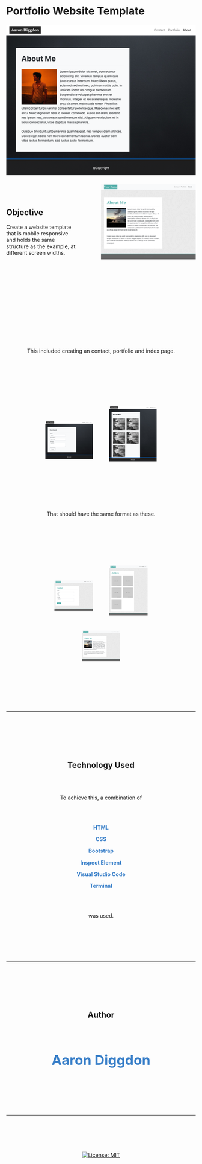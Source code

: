 # Portfolio Website Template
<img src="Assets/992-Index-Final.png"
     alt="IndexPage"
     style="padding-bottom: 20px"/>
<img 
    align="right" 
    src="Assets/992-index.png"
    alt="IndexPage"
    style="width:50%;padding-left: 60px;padding-bottom:5vw;"
    position="inline"/>
<br>
<br>
<br>

## Objective
<p style="padding-bottom: 5vw;">Create a website template that is mobile responsive and holds the same structure as the example, at different screen widths.</p>
<br>
<br>
<br>
<br>
<br>
<br>
<br>
<p style="position:static;text-align:center;padding-top:5vw;padding-bottom:10vw;">This included creating an contact, portfolio and index page.
<p style="text-align:center;padding-top:5vw;padding-bottom:5vw;">
<img 
    align="left" 
    src="Assets/992-contact-final.png"
     alt="IndexPage"
     style="width:25%;display: inline;horizontal-align: left;float: none;padding:20px"/>
<img 
    align="left" 
    src="Assets/992-portfolio-final.png"
     alt="IndexPage"
     style="width:25%;display: inline;horizontal-align: left;float: none;padding:20px;margin-top: -40px;/>

<img 
    align="left" 
    src="Assets/992-Index-Final.png"
     alt="IndexPage"
     style="width:25%;display: inline;horizontal-align: left;float: none;padding:20px"/>


<p style="text-align:center;padding:5vw;padding-bottom:9vw;">That should have the same format as these.

<p style="text-align:center;padding:5vw;padding-bottom:vw;">
<img 
    align="left" 
    src="Assets/992-contact.png"
     alt="IndexPage"
     style="width:25%;display: inline;horizontal-align: left;float: none;padding:20px"/>
<img 
    align="left" 
    src="Assets/992-portfolio.png"
     alt="IndexPage"
     style="width:25%;display: inline;horizontal-align: left;float: none;padding:20px;margin-top: -40px;"/>
<img 
    align="left" 
    src="Assets/992-index.png"
    alt="IndexPage"
    style="width:25%;display: inline;horizontal-align: left;float: none;padding:20px"/>

<br>
<br>
<br>
<br>
<hr>
<br>
<br>
<br>
<br>
<br>





<h style="text-align:center;">

 ## Technology Used
 <br>
 <br>

To achieve this, a combination of 

<br>
<br>

<h style="text-align:center;">

<h style="color:#377ec8"> **HTML**
<br>

<h style="color:#377ec8">**CSS**
<br>

<h style="color:#377ec8">**Bootstrap**
<br>

<h style="color:#377ec8">**Inspect Element**
<br>

<h style="color:#377ec8">**Visual Studio Code**
<br>

<h style="color:#377ec8">**Terminal**

<br>
<br>

was used.

<br>
<br>
<br>
<br>
<br>
<hr>
<br>
<br>
<br>
<br>
<br>

## Author
<br>
<h style="font-size:24px; color:#377ec8"> 

 ## Aaron Diggdon 
</h>

<br>
<br>
<br>
<br>
<hr>
<br>
<br>
<br>
<br>


[![License: MIT](https://img.shields.io/badge/License-MIT-yellow.svg)](Licence.txt)
<br>
<br>
<br>
<br>
<br>



